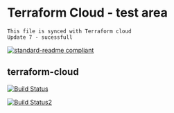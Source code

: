 # Terraform Cloud - test area
    This file is synced with Terraform cloud 
    Update 7 - sucessfull 

[![standard-readme compliant](https://img.shields.io/badge/readme%20style-standard-brightgreen.svg?style=flat-square)](https://github.com/adhiarushikesh/tz-cloud-demo/blob/master/README.md)

## terraform-cloud

[![Build Status](https://github.com/mijailr/terraform-cloud/workflows/Test/badge.svg)](https://github.com/adhiarushikesh/tz-cloud-demo/actions?query=workflow%3ATest+branch%3Amaster)

[![Build Status2](https://github.com/mijailr/terraform-cloud/workflows/Test/badge.svg)](https://app.terraform.io/app/POC-SETUP/workspaces/tz-cloud-demo/states)



